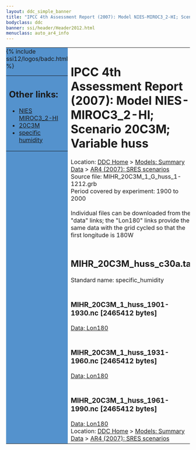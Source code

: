 ```yaml
---
layout: ddc_simple_banner
title: "IPCC 4th Assessment Report (2007): Model NIES-MIROC3_2-HI; Scenario 20C3M; Variable huss"
bodyclass: ddc
banner: ssi/header/Header2012.html
menuclass: auto_ar4_info
---
```



<table width="100%" border="0" cellspacing="0" cellpadding="0" style="border-collapse: collapse;">
<tr style="margin:0;padding:0;border:0;">
<td style="margin:0;padding:0;border:0;height:1pt;width:150pt;background:#5492CD;" valign="top" >

<div id="lh-col2" class="auto_ar4_info">
<table class="menumain" bgcolor="#5492CD" cellspacing="0" width="100%" border="0">
<tr><td>
<h2> Other links:</h2>
<ul>
<li><a href="/auto/ar4/model-NIES-MIROC3_2-HI.html">NIES<br/>MIROC3_2-HI</a></li>
<li><a href="/auto/ar4/scenario-20C3M.html">20C3M</a></li>
<li><a href="/auto/ar4/var-specific_humidity.html">specific humidity</a></li>
</ul>
</td></tr>
{% include ssi12/logos/badc.html %}
</table>
</div>
</td>
<td><h1>IPCC 4th Assessment Report (2007): Model NIES-MIROC3_2-HI; Scenario 20C3M; Variable huss</h1>

<!-- Breadcrumb1 -->
<div id="breadcrumb1" align="left">
Location: <a href="/index.html">DDC Home</a> > <a href="/sim/gcm_clim/">Models: Summary Data</a>
> <a href="/sim/gcm_clim/SRES_AR4/index.html">AR4 (2007): SRES scenarios</a>
</div>
<!-- End of Breadcrumb1 -->Source file: MIHR_20C3M_1_G_huss_1-1212.grb
<br/>
Period covered by experiment: 1900 to 2000<br/>
<br/>Individual files can be downloaded from the "data" links; the "Lon180" links provide the same data
         with the grid cycled so that the first longitude is 180W<br/>
<br/><h2>MIHR_20C3M_huss_c30a.tar</h2>
Standard name: specific_humidity<br>
<br/><h3>MIHR_20C3M_1_huss_1901-1930.nc [2465412 bytes]</h3>
<a href="/cgi-bin/downl/ar4_nc/huss/MIHR_20C3M_1_huss_1901-1930.nc">Data; </a><a href="/cgi-bin/downl/ar4_nc/huss/MIHR_20C3M_1_huss_1901-1930.cyto180.nc"> Lon180</a><br/>
<br/><h3>MIHR_20C3M_1_huss_1931-1960.nc [2465412 bytes]</h3>
<a href="/cgi-bin/downl/ar4_nc/huss/MIHR_20C3M_1_huss_1931-1960.nc">Data; </a><a href="/cgi-bin/downl/ar4_nc/huss/MIHR_20C3M_1_huss_1931-1960.cyto180.nc"> Lon180</a><br/>
<br/><h3>MIHR_20C3M_1_huss_1961-1990.nc [2465412 bytes]</h3>
<a href="/cgi-bin/downl/ar4_nc/huss/MIHR_20C3M_1_huss_1961-1990.nc">Data; </a><a href="/cgi-bin/downl/ar4_nc/huss/MIHR_20C3M_1_huss_1961-1990.cyto180.nc"> Lon180</a><br/>
<!-- Breadcrumb2 -->
<div id="breadcrumb2" align="left">
Location: <a href="/index.html">DDC Home</a> > <a href="/sim/gcm_clim/">Models: Summary Data</a>
> <a href="/sim/gcm_clim/SRES_AR4/index.html">AR4 (2007): SRES scenarios</a>
</div>
<!-- End of Breadcrumb2 --></td></tr></table>
